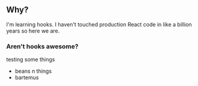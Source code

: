 ## Why?

I'm learning hooks. I haven't touched production React code in like a billion years so here we are.

### Aren't hooks awesome?

testing some things
- beans n things
- bartemus
